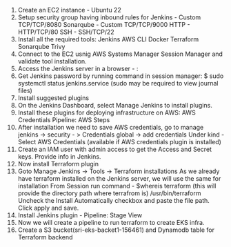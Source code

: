 1. Create an EC2 instance - Ubuntu 22
2. Setup security group having inbound rules for 
   Jenkins - Custom TCP/TCP/8080
   Sonarqube - Custom TCP/TCP/9000
   HTTP - HTTP/TCP/80
   SSH - SSH/TCP/22
2. Install all the required tools:
    Jenkins
    AWS CLI
    Docker
    Terraform
    Sonarqube
    Trivy
3. Connect to the EC2 usnig AWS Systems Manager Session Manager and validate tool installation.
3. Access the Jenkins server in a browser - <public ip of EC2 instance>:<Jenkins port>
4.  Get Jenkins password by running command in session manager:
    $ sudo systemctl status jenkins.service (sudo may be required to view journal files)
5. Install suggested plugins 
6. On the Jenkins Dashboard, select Manage Jenkins to install plugins.
7. Install these plugins for deploying infrastructure on AWS:
    AWS Credentials
    Pipeline: AWS Steps
8. After installation we need to save AWS credentials, go to manage jenkins -> security - > Credentials
   global -> add credentials 
   Under kind - Select AWS Credentials (available if AWS credentials plugin is installed)
9. Create an IAM user with admin access to get the Access and Secret keys. Provide info in Jenkins.
10. Now install Terraform plugin
11. Goto Manage Jenkins -> Tools -> Terraform installations
    As we already have terraform installed on the Jenkins server, we will use the same for installation
    From Session run command - $whereis terraform (this will provide the directory path where terrafrom is)
    /usr/bin/terraform
    Uncheck the Install Automatically checkbox and paste the file path.
    Click apply and save.
12. Install Jenkins plugin -  Pipeline: Stage View
13. Now we will create a pipeline to run terraform to create EKS infra.
14. Create a S3 bucket(sri-eks-backet1-156461) and Dynamodb table for Terraform backend







